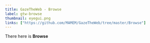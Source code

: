 ```yaml
---
title: GazeTheWeb - Browse
label: gtw-browse
thumbnail: eyegui.png
links: ["https://github.com/MAMEM/GazeTheWeb/tree/master/Browse"]
---
```

There here is __Browse__